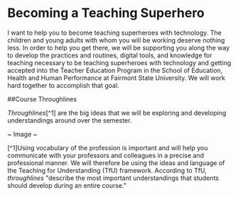 # Becoming a Teaching Superhero


I want to help you to become teaching superheroes with technology. The children and young adults with whom you will be working deserve nothing less. In order to help you get there, we will be supporting you along the way to develop the practices and routines, digital tools, and knowledge for teaching necessary to be teaching superheroes with technology and getting accepted into the Teacher Education Program in the School of Education, Health and Human Performance at Fairmont State University. We will work hard together to accomplish that goal.

##Course Throughlines

*Throughlines*[^1] are the big ideas that we will be exploring and developing understandings around over the semester.

~ Image ~


[^1]Using vocabulary of the profession is important and will help you communicate with your professors and colleagues in a precise and professional manner. We will therefore be using the ideas and language of the Teaching for Understanding (TfU) framework. According to TfU, *throughlines* "describe the most important understandings that students should develop during an entire course."